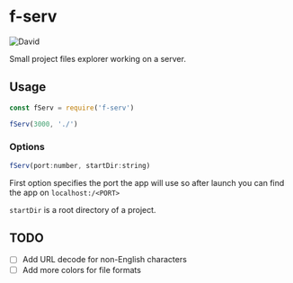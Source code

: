 # f-serv

![David](https://img.shields.io/david/talentlessguy/f-serv.svg?style=flat-square)

Small project files explorer working on a server.

## Usage

```js
const fServ = require('f-serv')

fServ(3000, './')
```

### Options

```js
fServ(port:number, startDir:string)
```

First option specifies the port the app will use so after launch you can find the app on `localhost:/<PORT>`

`startDir` is a root directory of a project.

## TODO

- [ ] Add URL decode for non-English characters
- [ ] Add more colors for file formats